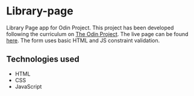 # Library-page
Library Page app for Odin Project. This project has been developed following the curriculum on [The Odin Project](https://www.theodinproject.com/lessons/node-path-javascript-library). The live page can be found [here](https://drantdumani.github.io/Library-page/). The form uses basic HTML and JS constraint validation.

## Technologies used
- HTML
- CSS
- JavaScript

